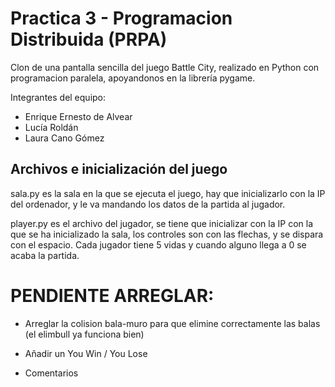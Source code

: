 # Practica 3 - Programacion Distribuida (PRPA)

Clon de una pantalla sencilla del juego Battle City, realizado en Python con programacion paralela, apoyandonos en la librería pygame.

Integrantes del equipo:
- Enrique Ernesto de Alvear
- Lucía Roldán
- Laura Cano Gómez

## Archivos e inicialización del juego 
sala.py es la sala en la que se ejecuta el juego, hay que inicializarlo con la IP del
ordenador, y le va mandando los datos de la partida al jugador.

player.py es el archivo del jugador, se tiene que inicializar con la IP con la que 
se ha inicializado la sala, los controles son con las flechas, y se dispara con el espacio. Cada
jugador tiene 5 vidas y cuando alguno llega a 0 se acaba la partida.

# PENDIENTE ARREGLAR:

- Arreglar la colision bala-muro para que elimine correctamente las balas (el elimbull ya funciona bien)

- Añadir un You Win / You Lose

- Comentarios



